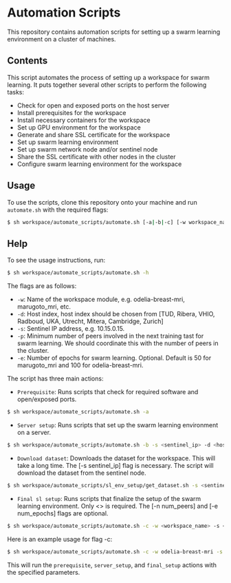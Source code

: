 # Automation Scripts

This repository contains automation scripts for setting up a swarm learning environment on a cluster of machines.

## Contents
This script automates the process of setting up a workspace for swarm learning. It puts together several other scripts to perform the following tasks:

- Check for open and exposed ports on the host server
- Install prerequisites for the workspace
- Install necessary containers for the workspace
- Set up GPU environment for the workspace
- Generate and share SSL certificate for the workspace
- Set up swarm learning environment
- Set up swarm network node and/or sentinel node
- Share the SSL certificate with other nodes in the cluster
- Configure swarm learning environment for the workspace

## Usage

To use the scripts, clone this repository onto your machine and run `automate.sh` with the required flags:

```sh
$ sh workspace/automate_scripts/automate.sh [-a|-b|-c] [-w workspace_name] [-d host_index] [-s sentinel_ip] [-n num_peers] [-e num_epochs] [-h]"
```

## Help
To see the usage instructions, run:
```sh
$ sh workspace/automate_scripts/automate.sh -h
```


The flags are as follows:

- `-w`: Name of the workspace module, e.g. odelia-breast-mri, marugoto_mri, etc.
- `-d`: Host index, host index should be chosen from [TUD, Ribera, VHIO, Radboud, UKA, Utrecht, Mitera, Cambridge, Zurich]
- `-s`: Sentinel IP address, e.g. 10.15.0.15.
- `-p`: Minimum number of peers involved in the next training tast for swarm learning. We should coordinate this with the number of peers in the cluster.
- `-e`: Number of epochs for swarm learning. Optional. Default is 50 for marugoto_mri and 100 for odelia-breast-mri.

The script has three main actions:

- `Prerequisite`: Runs scripts that check for required software and open/exposed ports.
```sh
$ sh workspace/automate_scripts/automate.sh -a
```
- `Server setup`: Runs scripts that set up the swarm learning environment on a server.
```sh
$ sh workspace/automate_scripts/automate.sh -b -s <sentinel_ip> -d <host_index>
```
- `Download dataset`: Downloads the dataset for the workspace. This will take a long time. The [-s sentinel_ip] flag is necessary. The script will download the dataset from the sentinel node.
```sh
$ sh workspace/automate_scripts/sl_env_setup/get_dataset.sh -s <sentinel_ip>
```

- `Final sl setup`: Runs scripts that finalize the setup of the swarm learning environment. Only <> is required. The [-n num_peers] and [-e num_epochs] flags are optional.
```sh
$ sh workspace/automate_scripts/automate.sh -c -w <workspace_name> -s <sentinel_ip> -d <host_index> [-n num_peers] [-e num_epochs]
```
Here is an example usage for flag -c:
```sh
$ sh workspace/automate_scripts/automate.sh -c -w odelia-breast-mri -s 10.15.0.15 -d VHIO -n 3 -e 50
```


This will run the `prerequisite`, `server_setup`, and `final_setup` actions with the specified parameters.
